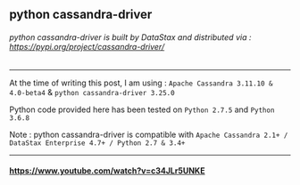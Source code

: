 ## python cassandra-driver

###### python cassandra-driver is built by DataStax and distributed via : https://pypi.org/project/cassandra-driver/

---

At the time of writing this post, I am using : `Apache Cassandra 3.11.10 & 4.0-beta4` & `python cassandra-driver 3.25.0`

Python code provided here has been tested on `Python 2.7.5` and `Python 3.6.8`

Note : python cassandra-driver is compatible with `Apache Cassandra 2.1+ / DataStax Enterprise 4.7+ / Python 2.7 & 3.4+`

---

#### https://www.youtube.com/watch?v=c34JLr5UNKE
